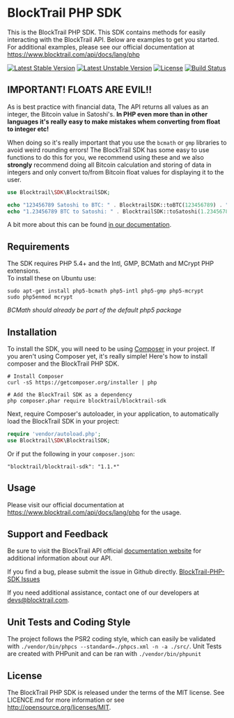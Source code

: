BlockTrail PHP SDK
==================
This is the BlockTrail PHP SDK. This SDK contains methods for easily interacting with the BlockTrail API.
Below are examples to get you started. For additional examples, please see our official documentation
at https://www.blocktrail.com/api/docs/lang/php


[![Latest Stable Version](https://poser.pugx.org/blocktrail/blocktrail-sdk/v/stable.svg)](https://packagist.org/packages/blocktrail/blocktrail-sdk)
[![Latest Unstable Version](https://poser.pugx.org/blocktrail/blocktrail-sdk/v/unstable.svg)](https://packagist.org/packages/blocktrail/blocktrail-sdk)
[![License](https://poser.pugx.org/blocktrail/blocktrail-sdk/license.svg)](https://packagist.org/packages/blocktrail/blocktrail-sdk)
[![Build Status](https://travis-ci.org/blocktrail/blocktrail-sdk-php.svg?branch=master)](https://travis-ci.org/blocktrail/blocktrail-sdk-php)

IMPORTANT! FLOATS ARE EVIL!!
----------------------------
As is best practice with financial data, The API returns all values as an integer, the Bitcoin value in Satoshi's.
**In PHP even more than in other languages it's really easy to make mistakes whem converting from float to integer etc!**

When doing so it's really important that you use the `bcmath` or `gmp` libraries to avoid weird rounding errors!
The BlockTrail SDK has some easy to use functions to do this for you, we recommend using these
and we also **strongly** recommend doing all Bitcoin calculation and storing of data in integers
and only convert to/from Bitcoin float values for displaying it to the user.

```php
use Blocktrail\SDK\BlocktrailSDK;

echo "123456789 Satoshi to BTC: " . BlocktrailSDK::toBTC(123456789) . " \n";
echo "1.23456789 BTC to Satoshi: " . BlocktrailSDK::toSatoshi(1.23456789) . " \n";

```

A bit more about this can be found [in our documentation](https://www.blocktrail.com/api/docs/lang/php#api_coin_format).

Requirements
------------
The SDK requires PHP 5.4+ and the Intl, GMP, BCMath and MCrypt PHP extensions.  
To install these on Ubuntu use:
```
sudo apt-get install php5-bcmath php5-intl php5-gmp php5-mcrypt
sudo php5enmod mcrypt
```
*BCMath should already be part of the default php5 package*

Installation
------------
To install the SDK, you will need to be using [Composer](http://getcomposer.org/) in your project.
If you aren't using Composer yet, it's really simple! Here's how to install composer and the BlockTrail PHP SDK.

```
# Install Composer
curl -sS https://getcomposer.org/installer | php

# Add the BlockTrail SDK as a dependency
php composer.phar require blocktrail/blocktrail-sdk
``` 

Next, require Composer's autoloader, in your application, to automatically load the BlockTrail SDK in your project:
```PHP
require 'vendor/autoload.php';
use Blocktrail\SDK\BlocktrailSDK;
```

Or if put the following in your `composer.json`:
```
"blocktrail/blocktrail-sdk": "1.1.*"
```

Usage
-----
Please visit our official documentation at https://www.blocktrail.com/api/docs/lang/php for the usage.

Support and Feedback
--------------------
Be sure to visit the BlockTrail API official [documentation website](https://www.blocktrail.com/api/docs/lang/php)
for additional information about our API.

If you find a bug, please submit the issue in Github directly. 
[BlockTrail-PHP-SDK Issues](https://github.com/blocktrail/blocktrail-sdk-php/issues)

If you need additional assistance, contact one of our developers at [devs@blocktrail.com](mailto:devs@blocktrail.com).

Unit Tests and Coding Style
---------------------------
The project follows the PSR2 coding style, which can easily be validated with `./vendor/bin/phpcs --standard=./phpcs.xml -n -a ./src/`.
Unit Tests are created with PHPunit and can be ran with `./vendor/bin/phpunit`

License
-------
The BlockTrail PHP SDK is released under the terms of the MIT license. See LICENCE.md for more information or see http://opensource.org/licenses/MIT.
